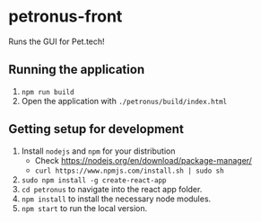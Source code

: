 # petronus-front

Runs the GUI for Pet.tech!

## Running the application

1. `npm run build`
2. Open the application with `./petronus/build/index.html`

## Getting setup for development

1. Install `nodejs` and `npm` for your distribution
    - Check https://nodejs.org/en/download/package-manager/
    - `curl https://www.npmjs.com/install.sh | sudo sh`
2. `sudo npm install -g create-react-app`
3. `cd petronus` to navigate into the react app folder.
4. `npm install` to install the necessary node modules.
5. `npm start` to run the local version.

